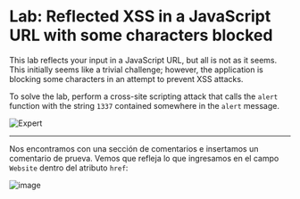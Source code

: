 # Lab: Reflected XSS in a JavaScript URL with some characters blocked

This lab reflects your input in a JavaScript URL, but all is not as it seems. This initially seems like a trivial challenge; however, the application is blocking some characters in an attempt to prevent XSS attacks.

To solve the lab, perform a cross-site scripting attack that calls the `alert` function with the string `1337` contained somewhere in the `alert` message.

![Expert](https://img.shields.io/badge/Level-Expert-800080?style=for-the-badge&logo=flask)

---

Nos encontramos con una sección de comentarios e insertamos un comentario de prueva.
Vemos que refleja lo que ingresamos en el campo `Website` dentro del atributo `href`:

![image](https://github.com/user-attachments/assets/7eed3d70-53e4-46e9-b82c-c004da3c09ee)





